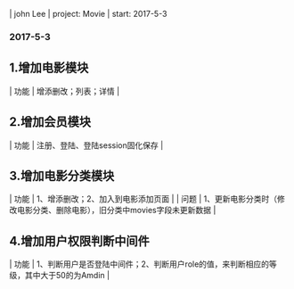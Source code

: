 | john Lee | project: Movie | start: 2017-5-3

### 2017-5-3

## 1.增加电影模块
  | 功能 | 增添删改；列表；详情 |

## 2.增加会员模块
  | 功能 | 注册、登陆、登陆session固化保存 |

## 3.增加电影分类模块
  | 功能 | 1、增添删改；2、加入到电影添加页面 |
  | 问题 | 1、更新电影分类时（修改电影分类、删除电影），旧分类中movies字段未更新数据 |

## 4.增加用户权限判断中间件
  | 功能 | 1、判断用户是否登陆中间件；2、判断用户role的值，来判断相应的等级，其中大于50的为Amdin |
